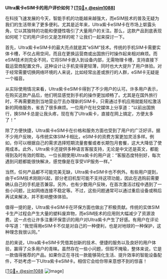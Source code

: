 **Ultra紫卡eSIM卡的用户评价如何？[[TG💪+ @esim1088](https://t.me/s/esim1088)]**

在科技飞速发展的今天，智能手机的功能越来越强大，而eSIM技术的普及无疑为我们的生活带来了更多便利。尤其是近年来，Ultra紫卡eSIM卡在市场上崭露头角，它以其独特的功能和便捷性吸引了大量用户的关注。那么，这款产品到底表现如何呢？它的用户评价又是怎样的呢？让我们一起来探讨一下。

首先，Ultra紫卡eSIM卡的最大亮点就是其“eSIM”技术。传统的手机SIM卡需要实体卡槽，不仅占用空间，而且在更换运营商或出国旅行时操作起来相对麻烦。而eSIM技术则完全不同，它将SIM卡嵌入到设备内部，无需物理卡槽，支持直接下载运营商配置文件。这种设计让手机变得更轻薄，同时也大大提升了用户体验。对于经常需要切换网络环境的人来说，比如经常出差或旅行的人群，eSIM卡无疑是一个福音。

从实际使用情况来看，Ultra紫卡eSIM卡得到了不少用户的认可。许多用户表示，在购买这款产品后，他们明显感觉到手机的操作更加顺畅了。尤其是在国外旅行时，不再需要跑到当地营业厅去办理新的SIM卡，只需通过手机应用就能轻松激活新的网络服务，省去了很多麻烦。一位用户在社交媒体上分享道：“以前出国旅行，换SIM卡总是让我头疼，现在有了Ultra紫卡，直接在网上搞定，方便太多了！”

除了方便快捷，Ultra紫卡eSIM卡在价格和服务方面也受到了用户的广泛好评。据不少用户反映，与传统实体SIM卡相比，eSIM卡的资费方案更加灵活多样。例如，你可以根据自己的需求选择短期流量套餐或者长期包月套餐，这大大降低了使用成本。此外，Ultra紫卡还提供多种语言客服支持，无论是中文还是英文，都能得到及时有效的帮助。一位长期使用Ultra紫卡的用户说：“客服态度特别好，每次遇到问题都能很快解决，感觉像是在享受VIP服务一样。”

当然，任何产品都不可能完美无缺，Ultra紫卡eSIM卡也不例外。有些用户提到，由于eSIM技术刚刚兴起，部分老旧机型可能不支持这项功能，因此在选购前需要确认自己的手机是否兼容。另外，也有少数用户反映，在首次激活过程中遇到了一些小问题，比如网络连接不稳定等。不过，这些问题通常可以通过重启设备或稍后再试来解决，并不影响整体体验。

值得一提的是，Ultra紫卡eSIM卡在环保方面也做出了积极贡献。传统的实体SIM卡生产过程会产生大量的塑料废弃物，而eSIM技术的应用则大幅减少了资源浪费。这一点也让许多注重环保意识的用户对Ultra紫卡产生了好感。有用户在评论中写道：“我觉得用eSIM卡不仅是对自己的一种便利，也是对地球的一种保护，这种理念我很认同。”

总的来说，Ultra紫卡eSIM卡凭借其创新的技术、便捷的服务以及良好的用户体验，赢得了众多用户的青睐。虽然存在一些小问题，但瑕不掩瑜，整体来说，它是一款值得推荐的产品。如果你正在寻找一款能够简化生活、提升效率的智能设备配件，不妨考虑一下Ultra紫卡eSIM卡。相信它会给你带来意想不到的惊喜！

[[TG💪+ @esim1088](https://t.me/s/esim1088) ![Image](https://i.postimg.cc/4NQfJmqS/Snipaste-2025-05-13-00-14-12.png)]